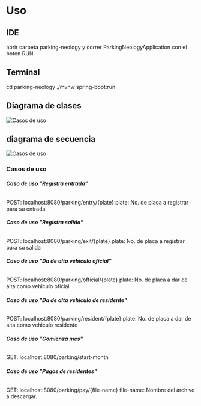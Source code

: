 # Uso

## IDE
abrir carpeta parking-neology y correr ParkingNeologyApplication con el boton RUN.

## Terminal
cd parking-neology
./mvnw spring-boot:run

## Diagrama de clases
![ Casos de uso]()

## diagrama de secuencia
![ Casos de uso]()
### Casos de uso

###### **Caso de uso "Registra entrada"**
POST: localhost:8080/parking/entry/{plate}
plate: No. de placa a registrar para su entrada

###### **Caso de uso "Registra salida"**
POST: localhost:8080/parking/exit/{plate}
plate: No. de placa a registrar para su salida

###### **Caso de uso "Da de alta vehículo oficial"**
POST: localhost:8080/parking/official/{plate}
plate: No. de placa a dar de alta como vehiculo oficial

###### **Caso de uso "Da de alta vehículo de residente"**
POST: localhost:8080/parking/resident/{plate}
plate: No. de placa a dar de alta como vehiculo residente

###### **Caso de uso "Comienza mes"**
GET: localhost:8080/parking/start-month


###### **Caso de uso "Pagos de residentes"**
GET: localhost:8080/parking/pay/{file-name}
file-name: Nombre del archivo a descargar.
